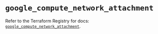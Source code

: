 # `google_compute_network_attachment`

Refer to the Terraform Registry for docs: [`google_compute_network_attachment`](https://registry.terraform.io/providers/hashicorp/google/6.49.1/docs/resources/compute_network_attachment).
